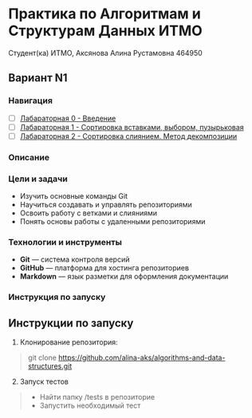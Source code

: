 # Практика по Алгоритмам и Cтруктурам Данных ИТМО 

Студент(ка) ИТМО,  Аксянова Алина Рустамовна 464950 
## Вариант N1

### Навигация

- [ ] [Лабараторная 0 - Введение ]()
- [ ] [Лабараторная 1 - Сортировка вставками, выбором, пузырьковая ]()
- [ ] [Лабараторная 2 - Сортировка слиянием. Метод декомпозиции ](lab2/README.md)
  
### Описание 

### Цели и задачи

- Изучить основные команды Git
- Научиться создавать и управлять репозиториями
- Освоить работу с ветками и слияниями
- Понять основы работы с удаленными репозиториями

### Технологии и инструменты

- **Git** — система контроля версий
- **GitHub** — платформа для хостинга репозиториев
- **Markdown** — язык разметки для оформления документации

### Инструкция по запуску

## Инструкции по запуску
1. Клонирование репозитория:
> git clone https://github.com/alina-aks/algorithms-and-data-structures.git

2. Запуск тестов
> - Найти папку /tests в репозиторие
> - Запустить необходимый тест

